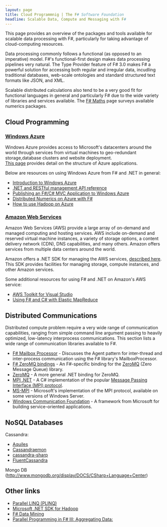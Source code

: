 ```yaml
---
layout: page
title: Cloud Programmnig | The F# Software Foundation
headline: Scalable Data, Compute and Messaging with F#
---
```


This page provides an overview of the packages and tools available for scalable data processing with F#,
particularly for taking advantage of cloud-computing resources.

Data processing commonly follows a functional (as opposed to an imperative) model. 
F#'s functional-first design makes data processing pipelines very natural. The Type Provider feature of 
F# 3.0 makes F# a powerful solution for accessing both regular and irregular data, incudling traditional databases,
web-scale ontologies and standard structured text formats like JSON, and XML.

Scalable distributed calculations also tend to be a very good fit for functional languages in 
general and particularly F# due to the wide variety of libraries and services available. The 
[F# Maths](../math/index.html) page surveys available numerics packages. 

## Cloud Programming

### [Windows Azure](http://www.windowsazure.com/en-us/home/features/overview/)

Windows Azure provides access to  Microsoft's datacenters around the world through services from 
virtual machines to geo-redundant storage,database clusters and website deployment.  
[This page](http://www.windowsazure.com/en-us/develop/net/fundamentals/compute/) provides 
detail on the structure of Azure applications.

Below are resources on using Windows Azure from F# and .NET in general:
 * [Introduction to Windows Azure](http://www.windowsazure.com/en-us/develop/net/fundamentals/intro-to-windows-azure/)
 * [.NET and RESTful management API reference](http://msdn.microsoft.com/en-us/library/windowsazure/ff800682.aspx)
 * [Publishing an F#/C# MVC Application to Windows Azure](http://msdn.microsoft.com/en-us/library/vstudio/jj865569.aspx) 
 * [Distributed Numerics on Azure with F#](http://blogs.msdn.com/b/cloudnumerics/archive/2012/01/16/cloud-numerics-example-distributed-numerics-on-azure-with-f.aspx)
 * [How to use Hadoop on Azure](http://www.windowsazure.com/en-us/develop/net/how-to-guides/hadoop/)


### [Amazon Web Services](http://aws.amazon.com)
Amazon Web Services (AWS) provide a large array of on-demand and managed computing and 
hosting services. AWS include on-demand and reserved virtual machine instances, 
a variety of storage options, a content delivery network (CDN), DNS capabilities, and many others. 
Amazon offers services from multiple data centers around the world.

Amazon offers a .NET SDK for managing the AWS services, 
[described here](http://aws.amazon.com/sdkfornet/). This SDK provides facilities for managing 
storage, compute instances, and other Amazon services.

Some additional resources for using F# and .NET on Amazon's AWS service:
 * [AWS Toolkit for Visual Studio](http://aws.amazon.com/visualstudio/)
 * [Using F# and C# with Elastic MapReduce](http://atbrox.com/2011/02/07/an-example-of-using-f-and-c-netmono-with-amazons-elastic-mapreduce-hadoop/)

## Distributed Communications

Distributed compute problem require a very wide range of communication capabilities, ranging
from simple command line argument passing to heavily optimized, low-latency interprocess
communications. This section lists a wide range of communication libraries available to F#.

 * [F# Mailbox Processor](http://blogs.msdn.com/b/dsyme/archive/2010/02/15/async-and-parallel-design-patterns-in-f-part-3-agents.aspx) - Discusses the Agent pattern for inter-thread and inter-process communication using the F# library's MailboxProcessor. 
 * [F# ZeroMQ bindings](https://github.com/pblasucci/fs-zmq) - An F#-specific binding for the [ZeroMQ](http://www.zeromq.org) (Zero Message Queue) library.
 * [ZeroMQ](http://www.zeromq.org/bindings:clr) - A more general .NET binding for ZeroMQ.
 * [MPI .NET](http://osl.iu.edu/research/mpi.net/) - A C# implementation of the popular [Message Passing Interface (MPI) protocol](http://en.wikipedia.org/wiki/Message_Passing_Interface).  
 * [MS-MPI](http://msdn.microsoft.com/en-us/library/bb524831.aspx) - Microsoft's implementation of the MPI protocol, available on some versions of Windows Server.
 * [Windows Communication Foundation](http://msdn.microsoft.com/en-us/library/dd456779.aspx) - A framework from Microsoft for building service-oriented applications.


## NoSQL Databases

Cassandra:
 * [Aquiles](http://aquiles.codeplex.com/)
 * [Cassandraemon](http://cassandraemon.codeplex.com/)
 * [cassandra-sharp](http://code.google.com/p/cassandra-sharp/)
 * [FluentCassandra](https://github.com/managedfusion/fluentcassandra)

Mongo DB (http://www.mongodb.org/display/DOCS/CSharp+Language+Center)


## Other links

 * [Parallel LINQ (PLINQ)](http://msdn.microsoft.com/en-us/library/dd460688.aspx)
 * [Microsoft .NET SDK for Hadoop](http://hadoopsdk.codeplex.com/)
 * [F# Data Mining](http://fdatamining.blogspot.com/2010/05/why-f-is-language-for-data-mining.html)
 * [Parallel Programming in F# III: Aggregating Data:](http://tomasp.net/blog/fsharp-parallel-aggregate.aspx)
